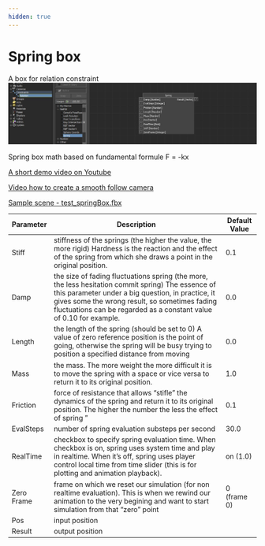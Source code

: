 ```yaml
---
hidden: true
---
```


# Spring box

A box for relation constraint ![This is an image](../../plugins/springbox.jpg)

Spring box math based on fundamental formule F = -kx

[A short demo video on Youtube](http://youtu.be/rAToQEmg\_LY)

[Video how to create a smooth follow camera](https://youtu.be/pmAZOUQBYms?si=OQ71FkckdX\_BL8kn)

[Sample scene - test\_springBox.fbx](../../../MB\_Scenes/test\_springBox.fbx)

| Parameter  | Description                                                                                                                                                                                                                                                                     | Default Value |
| ---------- | ------------------------------------------------------------------------------------------------------------------------------------------------------------------------------------------------------------------------------------------------------------------------------- | ------------- |
| Stiff      | stiffness of the springs (the higher the value, the more rigid) Hardness is the reaction and the effect of the spring from which she draws a point in the original position.                                                                                                    | 0.1           |
| Damp       | the size of fading fluctuations spring (the more, the less hesitation commit spring) The essence of this parameter under a big question, in practice, it gives some the wrong result, so sometimes fading fluctuations can be regarded as a constant value of 0.10 for example. | 0.0           |
| Length     | the length of the spring (should be set to 0) A value of zero reference position is the point of going, otherwise the spring will be busy trying to position a specified distance from moving                                                                                   | 0.0           |
| Mass       | the mass. The more weight the more difficult it is to move the spring with a space or vice versa to return it to its original position.                                                                                                                                         | 1.0           |
| Friction   | force of resistance that allows “stifle” the dynamics of the spring and return it to its original position. The higher the number the less the effect of spring ”                                                                                                               | 0.1           |
| EvalSteps  | number of spring evaluation substeps per second                                                                                                                                                                                                                                 | 30.0          |
| RealTime   | checkbox to specify spring evaluation time. When checkbox is on, spring uses system time and play in realtime. When it’s off, spring uses player control local time from time slider (this is for plotting and animation playback).                                             | on (1.0)      |
| Zero Frame | frame on which we reset our simulation (for non realtime evaluation). This is when we rewind our animation to the very begining and want to start simulation from that “zero” point                                                                                             | 0 (frame 0)   |
| Pos        | input position                                                                                                                                                                                                                                                                  |               |
| Result     | output position                                                                                                                                                                                                                                                                 |               |
